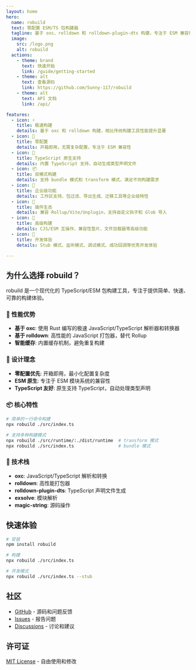 ```yaml
---
layout: home
hero:
  name: robuild
  text: 零配置 ESM/TS 包构建器
  tagline: 基于 oxc、rolldown 和 rolldown-plugin-dts 构建，专注于 ESM 兼容性和极速构建
  image:
    src: /logo.png
    alt: robuild
  actions:
    - theme: brand
      text: 快速开始
      link: /guide/getting-started
    - theme: alt
      text: 查看源码
      link: https://github.com/Sunny-117/robuild
    - theme: alt
      text: API 文档
      link: /api/

features:
  - icon: ⚡
    title: 极速构建
    details: 基于 oxc 和 rolldown 构建，相比传统构建工具性能提升显著
  - icon: 🎯
    title: 零配置
    details: 开箱即用，无需复杂配置，专注于 ESM 兼容性
  - icon: 🔧
    title: TypeScript 原生支持
    details: 内置 TypeScript 支持，自动生成类型声明文件
  - icon: 📦
    title: 双模式构建
    details: 支持 bundle 模式和 transform 模式，满足不同构建需求
  - icon: 🏢
    title: 企业级功能
    details: 工作区支持、包过滤、导出生成、迁移工具等企业级特性
  - icon: 🔌
    title: 插件生态
    details: 兼容 Rollup/Vite/Unplugin，支持自定义钩子和 Glob 导入
  - icon: 🚀
    title: 高级构建
    details: CJS/ESM 互操作、兼容性垫片、文件加载器等高级功能
  - icon: 🎨
    title: 开发体验
    details: Stub 模式、监听模式、调试模式、成功回调等优秀开发体验

---
```


## 为什么选择 robuild？

robuild 是一个现代化的 TypeScript/ESM 包构建工具，专注于提供简单、快速、可靠的构建体验。

### 🚀 性能优势

- **基于 oxc**: 使用 Rust 编写的极速 JavaScript/TypeScript 解析器和转换器
- **基于 rolldown**: 高性能的 JavaScript 打包器，替代 Rollup
- **智能缓存**: 内置缓存机制，避免重复构建

### 🎯 设计理念

- **零配置优先**: 开箱即用，最小化配置复杂度
- **ESM 原生**: 专注于 ESM 模块系统的兼容性
- **TypeScript 友好**: 原生支持 TypeScript，自动处理类型声明

### 📦 核心特性

```bash
# 简单的一行命令构建
npx robuild ./src/index.ts

# 支持多种构建模式
npx robuild ./src/runtime/:./dist/runtime  # transform 模式
npx robuild ./src/index.ts                 # bundle 模式
```

### 🔧 技术栈

- **oxc**: JavaScript/TypeScript 解析和转换
- **rolldown**: 高性能打包器
- **rolldown-plugin-dts**: TypeScript 声明文件生成
- **exsolve**: 模块解析
- **magic-string**: 源码操作

## 快速体验

```bash
# 安装
npm install robuild

# 构建
npx robuild ./src/index.ts

# 开发模式
npx robuild ./src/index.ts --stub
```

## 社区

- [GitHub](https://github.com/Sunny-117/robuild) - 源码和问题反馈
- [Issues](https://github.com/Sunny-117/robuild/issues) - 报告问题
- [Discussions](https://github.com/Sunny-117/robuild/discussions) - 讨论和建议

## 许可证

[MIT License](./LICENSE) - 自由使用和修改


